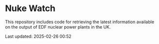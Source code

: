 # Nuke Watch

This repository includes code for retrieving the latest information available on the output of EDF nuclear power plants in the UK.

Last updated: 2025-02-26 00:52